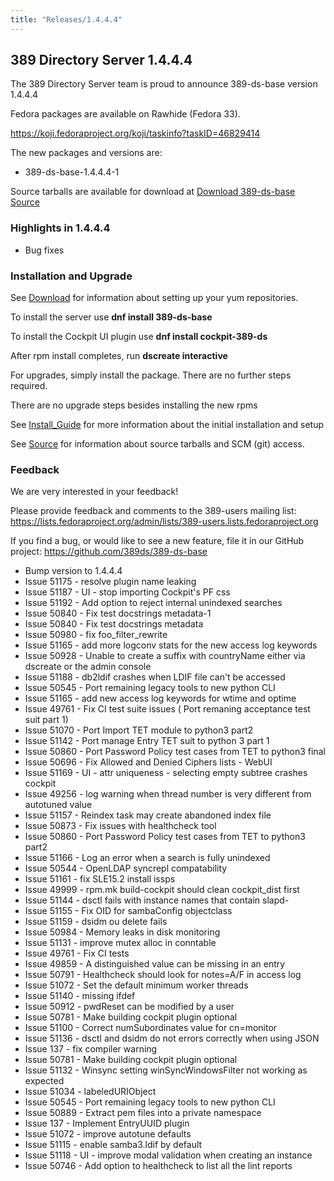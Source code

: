 ```yaml
---
title: "Releases/1.4.4.4"
---
```


389 Directory Server 1.4.4.4
-----------------------------

The 389 Directory Server team is proud to announce 389-ds-base version 1.4.4.4

Fedora packages are available on Rawhide (Fedora 33).

<https://koji.fedoraproject.org/koji/taskinfo?taskID=46829414>

The new packages and versions are:

- 389-ds-base-1.4.4.4-1

Source tarballs are available for download at [Download 389-ds-base Source](https://releases.pagure.org/389-ds-base/389-ds-base-1.4.4.4.tar.bz2)

### Highlights in 1.4.4.4

- Bug fixes

### Installation and Upgrade 

See [Download](../download.html) for information about setting up your yum repositories.

To install the server use **dnf install 389-ds-base**

To install the Cockpit UI plugin use **dnf install cockpit-389-ds**

After rpm install completes, run **dscreate interactive**

For upgrades, simply install the package.  There are no further steps required.

There are no upgrade steps besides installing the new rpms 

See [Install\_Guide](../howto/howto-install-389.html) for more information about the initial installation and setup

See [Source](../development/source.html) for information about source tarballs and SCM (git) access.

### Feedback

We are very interested in your feedback!

Please provide feedback and comments to the 389-users mailing list: <https://lists.fedoraproject.org/admin/lists/389-users.lists.fedoraproject.org>

If you find a bug, or would like to see a new feature, file it in our GitHub project: <https://github.com/389ds/389-ds-base>

- Bump version to 1.4.4.4
- Issue 51175 - resolve plugin name leaking
- Issue 51187 - UI - stop importing Cockpit's PF css
- Issue 51192 - Add option to reject internal unindexed searches
- Issue 50840 - Fix test docstrings metadata-1
- Issue 50840 - Fix test docstrings metadata
- Issue 50980 - fix foo_filter_rewrite
- Issue 51165 - add more logconv stats for the new access log keywords
- Issue 50928 - Unable to create a suffix with countryName either via dscreate or the admin console
- Issue 51188 - db2ldif crashes when LDIF file can't be accessed
- Issue 50545 - Port remaining legacy tools to new python CLI
- Issue 51165 - add new access log keywords for wtime and optime
- Issue 49761 - Fix CI test suite issues ( Port remaning acceptance test suit part 1)
- Issue 51070 - Port Import TET module to python3 part2
- Issue 51142 - Port manage Entry TET suit to python 3 part 1
- Issue 50860 - Port Password Policy test cases from TET to python3 final
- Issue 50696 - Fix Allowed and Denied Ciphers lists - WebUI
- Issue 51169 - UI - attr uniqueness - selecting empty subtree crashes cockpit
- Issue 49256 - log warning when thread number is very different from autotuned value
- Issue 51157 - Reindex task may create abandoned index file
- Issue 50873 - Fix issues with healthcheck tool
- Issue 50860 - Port Password Policy test cases from TET to python3 part2
- Issue 51166 - Log an error when a search is fully unindexed
- Issue 50544 - OpenLDAP syncrepl compatability
- Issue 51161 - fix SLE15.2 install issps
- Issue 49999 - rpm.mk build-cockpit should clean cockpit_dist first
- Issue 51144 - dsctl fails with instance names that contain slapd-
- Issue 51155 - Fix OID for sambaConfig objectclass
- Issue 51159 - dsidm ou delete fails
- Issue 50984 - Memory leaks in disk monitoring
- Issue 51131 - improve mutex alloc in conntable
- Issue 49761 - Fix CI tests
- Issue 49859 - A distinguished value can be missing in an entry
- Issue 50791 - Healthcheck should look for notes=A/F in access log
- Issue 51072 - Set the default minimum worker threads
- Issue 51140 - missing ifdef
- Issue 50912 - pwdReset can be modified by a user
- Issue 50781 - Make building cockpit plugin optional
- Issue 51100 - Correct numSubordinates value for cn=monitor
- Issue 51136 - dsctl and dsidm do not errors correctly when using JSON
- Issue 137 - fix compiler warning
- Issue 50781 - Make building cockpit plugin optional
- Issue 51132 - Winsync setting winSyncWindowsFilter not working as expected
- Issue 51034 - labeledURIObject
- Issue 50545 - Port remaining legacy tools to new python CLI
- Issue 50889 - Extract pem files into a private namespace
- Issue 137 - Implement EntryUUID plugin
- Issue 51072 - improve autotune defaults
- Issue 51115 - enable samba3.ldif by default
- Issue 51118 - UI - improve modal validation when creating an instance
- Issue 50746 - Add option to healthcheck to list all the lint reports


